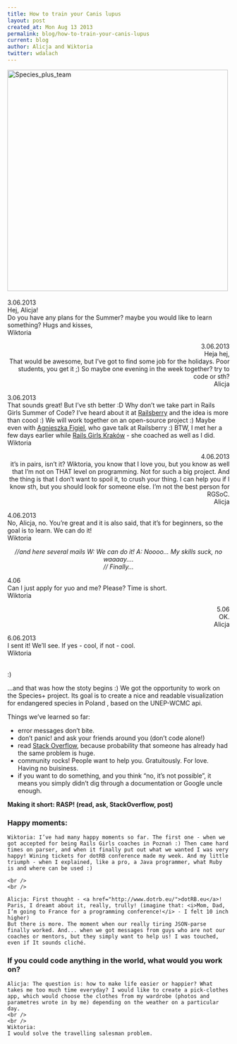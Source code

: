 ```yaml
---
title: How to train your Canis lupus
layout: post
created_at: Mon Aug 13 2013
permalink: blog/how-to-train-your-canis-lupus
current: blog
author: Alicja and Wiktoria
twitter: wdalach
---
```

<img src="https://dl.dropboxusercontent.com/u/29030168/rgsoc_team.gif" alt="Species_plus_team" width="500">
<br />
<br />

<div class="mails">
3.06.2013<br />
Hej, Alicja!<br />
Do you have any plans for the Summer? maybe you would like to learn something?
Hugs and kisses,<br />
Wiktoria

<p style="text-align: right">
3.06.2013<br />
Heja hej,<br />
That would be awesome, but I’ve got to find some job for the holidays. Poor students, you get it ;) So maybe one evening in the week together? try to code or sth?<br />
Alicja</p>

3.06.2013<br />
That sounds great! But I’ve sth better :D Why don’t we take part in Rails Girls Summer of Code? I’ve heard about it at <a href="http://www.railsberry.com/">Railsberry</a> and the idea is more than coool :) We will work together on an open-source project :) Maybe even with <a href="https://twitter.com/agnessa480">Agnieszka Figiel</a>, who gave talk at Railsberry :) BTW, I met her a few days earlier while <a href="http://railsgirls.com/krakow2013">Rails Girls Kraków</a> - she coached as well as I did.<br />
Wiktoria

<p style="text-align: right">
4.06.2013<br />
it’s in pairs, isn’t it? Wiktoria, you know that I love you, but you know as well that I’m not on THAT level on programming. Not for such a big project. And the thing is that I don’t want to spoil it, to crush your thing. I can help you if I know sth, but you should look for someone else. I’m not the best person for RGSoC.<br />
Alicja</p>

4.06.2013<br />
No, Alicja, no. You’re great and it is also said, that it’s for beginners, so the goal is to learn. We can do it!<br />
Wiktoria

<p style="text-align: center"><i>
//and here several mails W: We can do it! A: Noooo... My skills suck, no waaaay....<br />
// Finally...</i></p>

4.06<br />
Can I just apply for yuo and me? Please? Time is short.<br />
Wiktoria

<p style="text-align: right">
5.06<br />
OK.<br />
Alicja
</p>
6.06.2013<br />
I sent it! We’ll see. If yes - cool, if not - cool.<br />
Wiktoria
</div>
<br />

<div class="content">

  :)

  ...and that was how the stoty begins :) We got the opportunity to work on the Species+ project. Its goal is to create a nice and readable visualization for endangered species in Poland , based on the UNEP-WCMC api.<br />

  Things we’ve learned so far:
  <ul>
    <li> error messages don’t bite.</li>
    <li> don’t panic! and ask your friends around you (don’t code alone!) </li>
    <li> read <a href="stackoverflow.com">Stack Overflow</a>, because probability that someone has already had the same problem is huge.</li>
    <li> community rocks! People want to help you. Gratuitously. For love. Having no buisiness.</li>
    <li> if you want to do something, and you think “no, it’s not possible”, it means you simply didn’t dig through a documentation or Google uncle enough. </li>
  </ul>

  <strong> Making it short: RASP! (read, ask, StackOverflow, post) </strong>


  <div class="happy_moments">
    <h3> Happy moments: </h3>

    Wiktoria: I’ve had many happy moments so far. The first one - when we got accepted for being Rails Girls coaches in Poznań :) Then came hard times on parser, and when it finally put out what we wanted I was very happy! Wining tickets for dotRB conference made my week. And my little triumph - when I explained, like a pro, a Java programmer, what Ruby is and where can be used :)

    <br />
    <br />

    Alicja: First thought - <a href="http://www.dotrb.eu/">dotRB.eu</a>! Paris, I dreamt about it, really, trully! (imagine that: <i>Mom, Dad, I’m going to France for a programming conference!</i> - I felt 10 inch higher)
    But there is more. The moment when our really tiring JSON-parse finally worked. And... when we got messages from guys who are not our coaches or mentors, but they simply want to help us! I was touched, even if It sounds cliché.
  </div>

  <div class="code_dream">
    <h3> If you could code anything in the world, what would you work on? </h3>

    Alicja: The question is: how to make life easier or happier? What takes me too much time everyday? I would like to create a pick-clothes app, which would choose the clothes from my wardrobe (photos and parametres wrote in by me) depending on the weather on a particular day.
    <br />
    <br />
    Wiktoria:
    I would solve the travelling salesman problem.
  </div>

</div>
